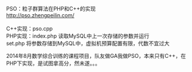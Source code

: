 PSO：粒子群算法在PHP和C++的实现<br>
<a href=http://pso.zhengpeilin.com/>http://pso.zhengpeilin.com/</a><br>
<br>
C++实现：pso.cpp<br>
PHP实现：index.php 读取MySQL中上一次存储的参数并运行<br>
         set.php   将参数存储到MySQL中，虚拟机预算配置有限，代数不宜过大<br>

2014年8月数学综合训练的课程项目，队友做GA我做PSO，本来只有C++，在PHP下实现，是试图拿高分，然未遂。。。
